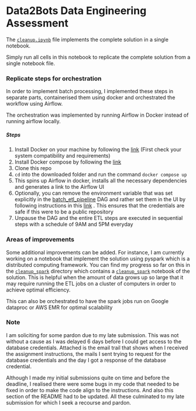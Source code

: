 # Data2Bots Data Engineering Assessment

The [`cleanup.ipynb`](https://github.com/Akawi85/data2bots/blob/main/cleanup.ipynb) file implements the complete solution in a single notebook.  

Simply run all cells in this notebook to replicate the complete solution from a single notebook file.

### Replicate steps for orchestration
In order to implement batch processing, I implemented these steps in separate parts, containerised them using docker
and orchestrated the workflow using Airflow.

The orchestration was implemented by running Airflow in Docker instead of running airflow locally.

##### Steps 

1. Install Docker on your machine by following the [link](https://docs.docker.com/engine/install/) (First check your system compatibility and requirements)  
2. Install Docker compose by following the [link](https://www.digitalocean.com/community/tutorials/how-to-install-and-use-docker-compose-on-ubuntu-20-04)  
3. Clone this repo
4. `cd` into the downloaded folder and run the command `docker compose up`
5. This spins up Airflow in docker, installs all the necessary dependencies and generates a link to the Airflow UI
6. Optionally, you can remove the environment variable that was set explicitly in the [batch_etl_pipeline](https://github.com/Akawi85/data2bots/blob/main/dags/airflow_dags/batch_etl_pipeline.py) DAG and rather set them in the UI by following instructions in this [link](https://airflow.apache.org/docs/apache-airflow/stable/howto/variable.html) . This ensures that the credentials are safe if this were to be a public repository  
7. Unpause the DAG and the entire ETL steps are executed in sequential steps with a schedule of 9AM and 5PM everyday

### Areas of improvements

Some additional improvements can be added. For instance, I am currently working on a notebook that implement the solution using pyspark which is a distributed computing framework. You can find my progress so far on this in the [`cleanup_spark`](https://github.com/Akawi85/data2bots/tree/main/cleanup_spark) directory which contains a [`cleanup_spark`](https://github.com/Akawi85/data2bots/blob/main/cleanup_spark/cleanup_spark.ipynb) notebook of the solution. This is helpful when the amount of data grows up so large that it may require running the ETL jobs on a cluster of computers in order to achieve optimal efficiency.

This can also be orchestrated to have the spark jobs run on Google dataproc or AWS EMR for optimal scalability

### Note

I am soliciting for some pardon due to my late submission. This was not without a cause as I was delayed 6 days before I could get access to the database credentials. Attached is the email trail that shows when I received the assignment instructions, the mails I sent trying to request for the database credentials and the day I got a response of the database credential. 

Although I made my initial submissions quite on time and before the deadline, I realised there were some bugs in my code that needed to be fixed in order to make the code align to the instructions. And also this section of the README had to be updated. All these culminated to my late submission for which I seek a recourse and pardon.